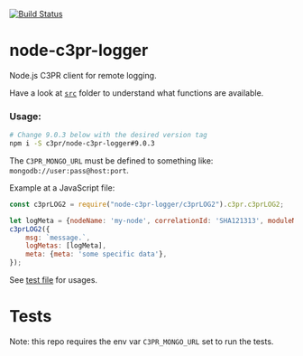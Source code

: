 [![Build Status](https://travis-ci.org/c3pr/node-c3pr-logger.svg?branch=master)](https://travis-ci.org/c3pr/node-c3pr-logger)

# node-c3pr-logger

Node.js C3PR client for remote logging.

Have a look at [`src`](src) folder to understand what functions are available.

### Usage:

```bash
# Change 9.0.3 below with the desired version tag
npm i -S c3pr/node-c3pr-logger#9.0.3
```

The `C3PR_MONGO_URL` must be defined to something like: `mongodb://user:pass@host:port`.

Example at a JavaScript file:

```javascript
const c3prLOG2 = require("node-c3pr-logger/c3prLOG2").c3pr.c3prLOG2;

let logMeta = {nodeName: 'my-node', correlationId: 'SHA121313', moduleName: 'my-script'};
c3prLOG2({
    msg: `message.`,
    logMetas: [logMeta],
    meta: {meta: 'some specific data'},
});
```

See [test file](src/c3prLOG.test.js) for usages.

# Tests

Note: this repo requires the env var `C3PR_MONGO_URL` set to run the tests.